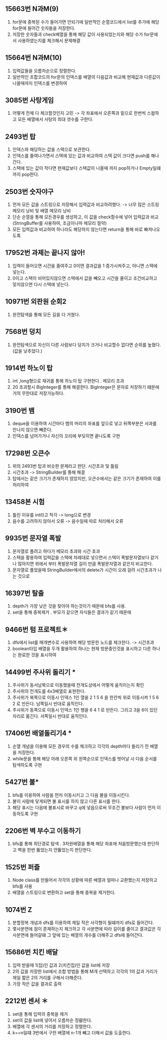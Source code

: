 15663번 N과M(9)
---
1. for문에 중복된 수가 들어가면 안되기에 일반적인 순열코드에서 list를 추가에 해당 for문에 들어간 숫자들을 저장한다.
2. 저장한 숫자들과 check배열을 통해 해당 값이 사용되었는지와 해당 수가 for문에서 사용하였는지를 체크해서 문제해결



15664번 N과M(10)
---
1. 입력값들을 오름차순으로 정렬한다.
2. 일반적인 조합코드의 for문의 인덱스를 배열의 다음값과 비교해 현재값과 다른값이 나올때까지 인덱스를 변경하여 


3085번 사탕게임
---
1. 어떻게 전체 다 체크할것인지 고민 -> 각 좌표에서 오른쪽과 밑으로 한번씩 스왑하고 모든 배열에서 사탕의 최대 갯수를 구한다.


2493번 탑
---
1. 인덱스와 해당하는 값을 스택으로 보관한다.
2. 인덱스를 줄여나가면서 스택에 있는 값과 비교하여 스택 값이 크다면 push를 해나간다.
3. 스택에 있는 값이 작다면 현재값보다 스택값이 나올때 까지 pop하거나 Empty일떄까지 pop한다.

2503번 숫자야구
---
1. 먼저 모든 값을 스트링으로 저장해서 입력값과 비교하려했다. -> 너무 많은 스트링 메모리 낭비 및 배열 메모리 낭비
2. 단순 순열을 통해 모든경우를 생성하고, 이 값을 check함수에 넣어 입력값과 비교 (StringBuffer를 사용하여, 조금이나마 메모리 절약)
3. 모든 입력값과 비교하여 하나라도 해당하지 않는다면 return을 통해 바로 빠져나오도록 


17952번 과제는 끝나지 않아!
---
1. 입력이 들어오면 시간을 줄여주고 0이면 결과값을 1 증가시켜주고, 아니면 스택에 넣는다.
2. 0이고 스택이 비어있지않으면 스택에서 값을 빼오고 시간을 줄이고 조건비교하고 맞지않으면 다시 스택에 넣는다.



10971번 외판원 순회2
---
1. 완전탐색을 통해 모든 길을 다 거쳤다.


7568번 덩치
---
1. 완전탐색으로 자신이 다른 사람보다 덩치가 크거나 비교할수 없다면 순위를 높혔다.(값을 낮추었다.)


1914번 하노이 탑
---
1. int ,long형으로 재귀를 통해 하노이 탑 구현한다 . 메모리 초과
2. 20 초과할시 BigInteger를 통해 해결한다. BigInteger은 문자로 저장하기 떄문에 거의 무한대로 저장가능하다.


3190번 뱀
---
1. deque을 이용하여 시간마다 뱀의 머리의 좌표를 앞으로 넣고 뒤쪽부분은 사과를 만나지 않으면 빼준다.
2. 인덱스를 넘어가거나 자신의 꼬리에 부딪히면 끝나도록 구현



17298번 오큰수
--- 
1. 위의 2493번 탑과 비슷한 문제라고 판단.  시간초과 및 틀림
2. 시간초과 -> StringBuilder를 통해 해결
3. 탑에서는 같은 크기가 존재하지 않았지만, 오큰수에서는 같은 크기가 존재하여 이를 처리하여 

13458본 시험
---
1. 틀린 이유를 int라고 착각 -> long으로 변경
2. 음수를 고려하지 않아서 오류 -> 음수일때 따로 처리해서 오류 

9935번 문자열 폭발
---
1. 문자열로 풀려고 하다가 메모리 초과와 시간 초과
2. 스택을 활용하여 입력값을 스택에 차례대로 넣으면서 스택이 폭발문자열보다 같거나 많아지면 위에서 부터 폭발문자열 길이 만큼 폭발문자열과 같은지 비교한다.
3. 문자열로 풀었을때 StringBuilder에서의 delete가 시간이 오래 걸려 시간초과가 나는 것으로  

16397번 탈출
---
1. depth가 가장 낮은 것을 찾아야 하는것이기 때문에 bfs를 사용. 
2. set을 통해 중복제거 . 부모가 같으면 자식들은 결과가 같기 때문에


9466번 텀 프로젝트＊
---
1. dfs에서 list를 매개변수로 사용하여 해당 방문한 노드를 체크한다. -> 시간초과
2. boolean타입 배열을 두개 활용하여 하나는 현재 방문중인것을 표시하고 다른 하나는 완료한 것을 표시하여 


14499번 주사위 돌리기 *
---
1. 주사위가 동서남북으로 이동했을때 전개도상에서 어떻게 움직이는지 확인 
2. 주사위의 전개도를 4x3배열로 표현한다.
3. 주사위가 북쪽으로 이동시 인덱스 1인 열을 2 1 5 6 을 한칸씩 위로 이동시켜 1 5 6 2 로 만든다. 남쪽일시 반대로 움직인다.
4. 주사위가 동쪽으로 이동시 인덱스 1인 행을 6 4 1 로 만든다. 그리고 3을 6이 있던 자리로 옮긴다. 서쪽일시 반대로 움직인다.

17406번 배열돌리기4 *
---
1. 순열 개념을 이용해 모든 경우의 수를 체크하고 각각의 depth마다 돌리기 전 배열을 저장한다.
2. while문을 통해 해당 아래 오른쪽 위 왼쪽순으로 인덱스를 벗어날 시 다음 순서를 탐색하도록 구현


5427번 불*
---
1. bfs를 이용하여 사람을 먼저 이동시키고 그 다음 불을 이동시킨다.
2. 불이 사람에 닿게되면 불 표시를 하지 않고 다른 표시를 한다. 
3. 해당 표시는 다음에 불표시로 바꾸고 q에 넣음으로써 무조건 불보다 사람이 먼저 이동하도록 구현


2206번 벽 부수고 이동하기
---
1. bfs를 통해 최단경로 탐색 . 3차원배열을 통해 해당 좌표에 처음방문했는데 판단하고 벽을 한번 뚫었는지 안뚫었는지 판단한다.

1525번 퍼즐
---
1. Node class를 만들어서 각각의 상황에 따른 배열과 얼마나 교환했는지 저장하고 bfs를 사용
2. 배열을 스트링으로 변환하고 set을 통해 중복을 제거한다.

1074번 Z
---
1. 분할정복 개념과 dfs를 이용하여 제일 작은 사각형이 될떄까지 dfs로 들어간다.
2. 몇사분면에 점이 존재하는지 체크하고 각 사분면에 따라 길이를 줄이고 결과값은 각 사분면에 들어갈떄 그 앞에 있는 배열의 개수를 더해주고 dfs에 들어간다.

15686번 치킨 배달
---
1. 입력 받을때 1(집)인 값과 2(치킨집)인 값을 list에 저장
2. 2의 값을 저장한 list에서 조합 방법을 통해 M개 선택하고 각각의 1의 값과 거리가 제일 짧은 2의 거리를 구해서 더해준다.
3. 가장 작은 값을 결과로 출력

2212번 센서 ＊
---
1. set을 통해 입력의 중복을 제거
2. set의 값을 list에 넣어서 오름차순 정렳한다.
3. 배열에 각 센서의 거리를 저장하고 정렬한다.
4. k==n일떄 3번에서 구한 배열에 n-1개 뺴고 더해서 값을 도출한다. 
